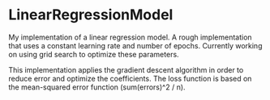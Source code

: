 # LinearRegressionModel
My implementation of a linear regression model. A rough implementation that uses a constant learning rate and number of epochs. Currently working on using grid search to optimize these parameters.

This implementation applies the gradient descent algorithm in order to reduce error and optimize the coefficients. The loss function is based on the mean-squared error function (sum(errors)^2 / n).

